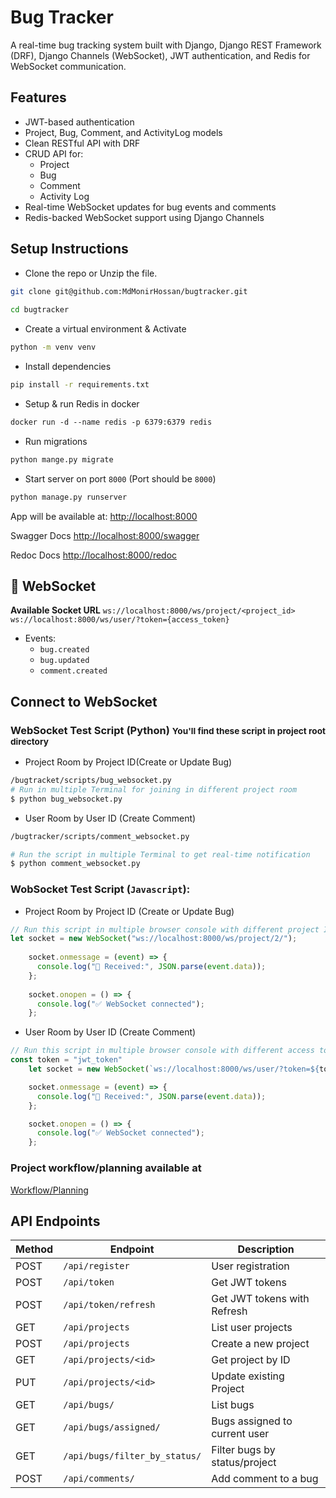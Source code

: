 # Bug Tracker
A real-time bug tracking system built with Django, Django REST Framework (DRF), Django Channels (WebSocket), JWT authentication, and Redis for WebSocket communication.


## Features
- JWT-based authentication
- Project, Bug, Comment, and ActivityLog models
- Clean RESTful API with DRF
- CRUD API for:
    - Project
    - Bug
    - Comment
    - Activity Log
- Real-time WebSocket updates for bug events and comments
- Redis-backed WebSocket support using Django Channels

## Setup Instructions
- Clone the repo or Unzip the file.
```bash
git clone git@github.com:MdMonirHossan/bugtracker.git
    
cd bugtracker
```
- Create a virtual environment & Activate
```bash 
python -m venv venv
```
- Install dependencies
```bash
pip install -r requirements.txt
```
- Setup & run Redis in docker
```dockerfile
docker run -d --name redis -p 6379:6379 redis
```
- Run migrations
```bash
python mange.py migrate
```
- Start server on port `8000` (Port should be `8000`)
```bash
python manage.py runserver
```
App will be available at:
[http://localhost:8000](http://localhost:8000)

Swagger Docs
[http://localhost:8000/swagger](http://localhost:8000/swagger)

Redoc Docs
[http://localhost:8000/redoc](http://localhost:8000/redoc)

## 💬 WebSocket
**Available Socket URL**
`ws://localhost:8000/ws/project/<project_id>`
`ws://localhost:8000/ws/user/?token={access_token}`
- Events:
  - `bug.created`
  - `bug.updated`
  - `comment.created`

## Connect to WebSocket 
### WebSocket Test Script (Python) <small>You'll find these script in project root directory</small>
- Project Room by Project ID(Create or Update Bug) 
```bash 
/bugtracket/scripts/bug_websocket.py
# Run in multiple Terminal for joining in different project room
$ python bug_websocket.py
```

- User Room by User ID (Create Comment)
```bash
/bugtracker/scripts/comment_websocket.py

# Run the script in multiple Terminal to get real-time notification
$ python comment_websocket.py
```

### WobSocket Test Script (`Javascript`):
- Project Room by Project ID (Create or Update Bug)
```javascript
// Run this script in multiple browser console with different project ID. Try to run it under http://localhost:8000 to avoid CSP connect src
let socket = new WebSocket("ws://localhost:8000/ws/project/2/");
	
	socket.onmessage = (event) => {
	  console.log("📨 Received:", JSON.parse(event.data));
	};
	
	socket.onopen = () => {
	  console.log("✅ WebSocket connected");
	};

```
- User Room by User ID (Create Comment)
```javascript
// Run this script in multiple browser console with different access token. Try to run it under http://localhost:8000 to avoid CSP connect src
const token = "jwt_token"
	let socket = new WebSocket(`ws://localhost:8000/ws/user/?token=${token}`)

	socket.onmessage = (event) => {
	  console.log("📨 Received:", JSON.parse(event.data));
	};

	socket.onopen = () => {
	  console.log("✅ WebSocket connected");
	};
```

### Project workflow/planning available at
[Workflow/Planning](https://github.com/MdMonirHossan/bugtracker/blob/main/Project_planning.txt)


## API Endpoints

| Method | Endpoint                      | Description                   |
| ------ | ----------------------------- | ----------------------------- |
| POST   | `/api/register`               | User registration             |
| POST   | `/api/token`                  | Get JWT tokens                |
| POST   | `/api/token/refresh`          | Get JWT tokens with Refresh   | 
| GET    | `/api/projects`               | List user projects            |
| POST   | `/api/projects`               | Create a new project          |
| GET    | `/api/projects/<id>`          | Get project by ID             |
| PUT    | `/api/projects/<id>`          | Update existing Project       |
| GET    | `/api/bugs/`                  | List bugs                     |
| GET    | `/api/bugs/assigned/`         | Bugs assigned to current user |
| GET    | `/api/bugs/filter_by_status/` | Filter bugs by status/project |
| POST   | `/api/comments/`              | Add comment to a bug          |


